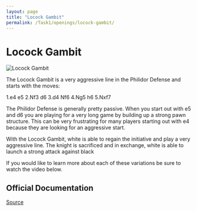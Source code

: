 ```yaml
---
layout: page
title: "Locock Gambit"
permalink: /Task1/openings/locock-gambit/
---
```

# Locock Gambit


![Locock Gambit](/locock-gambit.png)


The Locock Gambit is a very aggressive line in the Philidor Defense and starts with the moves:

1.e4 e5
2.Nf3 d6
3.d4 Nf6
4.Ng5 h6
5.Nxf7

The Philidor Defense is generally pretty passive. When you start out with e5 and d6 you are playing for a very long game by building up a strong pawn structure. This can be very frustrating for many players starting out with e4 because they are looking for an aggressive start.

With the Locock Gambit, white is able to regain the initiative and play a very aggressive line. The knight is sacrificed and in exchange, white is able to launch a strong attack against black

If you would like to learn more about each of these variations be sure to watch the video below.







## Official Documentation
[Source](https://www.thechesswebsite.com/locock-gambit/)

